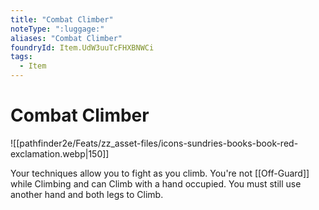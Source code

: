 ```yaml
---
title: "Combat Climber"
noteType: ":luggage:"
aliases: "Combat Climber"
foundryId: Item.UdW3uuTcFHXBNWCi
tags:
  - Item
---
```


# Combat Climber
![[pathfinder2e/Feats/zz_asset-files/icons-sundries-books-book-red-exclamation.webp|150]]

Your techniques allow you to fight as you climb. You're not [[Off-Guard]] while Climbing and can Climb with a hand occupied. You must still use another hand and both legs to Climb.

